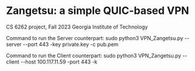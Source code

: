 # Zangetsu: a simple QUIC-based VPN

CS 6262 project, Fall 2023
Georgia Institute of Technology

Command to run the Server counterpart:
sudo python3 VPN_Zangetsu.py --server --port 443 -key private.key -c pub.pem

Command to run the Client counterpart:
sudo python3 VPN_Zangetsu.py --client --host 100.117.11.59 -port 443 -k
